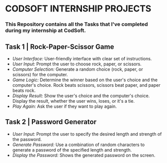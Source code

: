 # CODSOFT INTERNSHIP PROJECTS
### This Repository contains all the Tasks that I've completed during my internship at CodSoft.
## Task 1 | Rock-Paper-Scissor Game
- *User Interface:* User-friendly interface with clear set of instructions.
- *User Input:* Prompt the user to choose rock, paper, or scissors.
- *Computer Selection:* Generate a random choice (rock, paper, or scissors) for the computer.
- *Game Logic:* Determine the winner based on the user's choice and the computer's choice. Rock beats scissors, scissors beat paper, and paper beats rock.
- *Display Result:* Show the user's choice and the computer's choice. Display the result, whether the user wins, loses, or it's a tie.
- *Play Again:* Ask the user if they want to play again.
## Task 2 | Password Generator
- *User Input:* Prompt the user to specify the desired length and strength of the password.
- *Generate Password:* Use a combination of random characters to generate a password of the specified length and strength.
- *Display the Password:* Shows the generated password on the screen.
